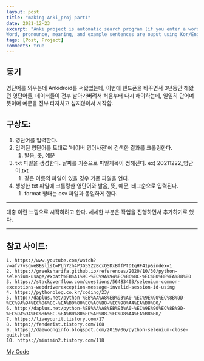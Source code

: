 ```yaml
---
layout: post
title: "making Anki_proj part1"
date: 2021-12-23
excerpt: "Anki project is automatic search program (if you enter a word)
Word, pronounce, meaning, and example sentences are ouput using Kor/Eng Dictionary(from naver)."
tags: [Post, Project]
comments: true
---
```


## 동기
영단어를 외우는데 Ankidroid를 써왔었는데, 이번에 핸드폰을 바꾸면서 3년동안 해왔던 영단어들, 데이터들이 전부 날아가버려서 처음부터 다시 해야하는데, 일일히 단어며 뜻이며 예문을 전부 타자치고 싶지않아서 시작함.  

## 구상도:
1. 영단어를 입력한다.
2. 입력된 영단어를 토대로 '네이버 영어사전'에 검색한 결과를 크롤링한다.
    1. 발음, 뜻, 예문
3. txt 파일을 생성한다. 날짜를 기준으로 파일제목이 정해진다. ex) 20211222_영단어.txt
    1. 같은 이름의 파일이 있을 경우 기존 파일을 연다.
4. 생성한 txt 파일에 크롤링한 영단어와 발음, 뜻, 예문, 태그순으로 입력된다.
    1. format 형태는 csv 파일과 동일하게 한다.

---

대충 이런 느낌으로 시작하려고 한다. 세세한 부분은 작업을 진행하면서 추가하기로 했다.

---

## 참고 사이트:
    1. https://www.youtube.com/watch?v=afv7vsgweBE&list=PLh7zh4P3G5SZ2BcxOSDxBffPtDIqHF41p&index=1
    2. https://greeksharifa.github.io/references/2020/10/30/python-selenium-usage/#xpath%EB%A1%9C-%EC%9A%94%EC%86%8C-%EC%B0%BE%EA%B8%B0
    3. https://stackoverflow.com/questions/56483403/selenium-common-exceptions-webdriverexception-message-invalid-session-id-using
    4. https://pythonblog.co.kr/coding/23/
    5. http://daplus.net/python-%EB%AA%A8%EB%93%A0-%EC%9E%90%EC%8B%9D-%EC%9A%94%EC%86%8C-%EA%B0%80%EC%A0%B8-%EC%98%A4%EA%B8%B0/
    6. http://daplus.net/python-%EB%AA%A8%EB%93%A0-%EC%9E%90%EC%8B%9D-%EC%9A%94%EC%86%8C-%EA%B0%80%EC%A0%B8-%EC%98%A4%EA%B8%B0/
    7. https://liveyourit.tistory.com/17
    8. https://fenderist.tistory.com/168
    9. https://daewoonginfo.blogspot.com/2019/06/python-selenium-close-quit.html
    10. https://minimin2.tistory.com/118

[My Code](https://github.com/jenych0314/Python/blob/82570f60e492a053b1d0d1d7f683c83bbdb82a4f/Anki_proj/automatic_search.py)
